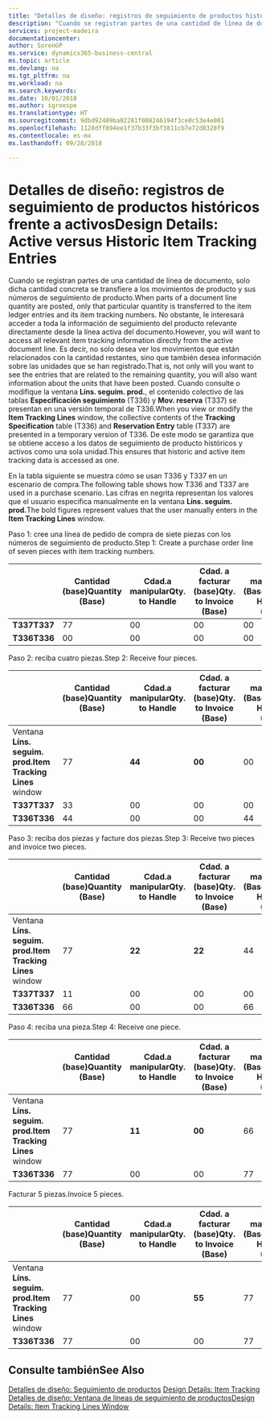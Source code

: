 ```yaml
---
title: "Detalles de diseño: registros de seguimiento de productos históricos frente a activos | Documentos de Microsoft"
description: "Cuando se registran partes de una cantidad de línea de documento, solo dicha cantidad concreta se transfiere a los movimientos de producto y sus números de seguimiento de producto. No obstante, le interesará acceder a toda la información de seguimiento del producto relevante directamente desde la línea activa del documento. Es decir, no solo desea ver los movimientos que están relacionados con la cantidad restantes, sino que también desea información sobre las unidades que se han registrado. Cuando consulte o modifique la ventana **Líns. seguim. prod.**, el contenido colectivo de las tablas **Especificación seguimiento** (T336) y **Mov. reserva** (T337) se presentan en una versión temporal de T336. De este modo se garantiza que se obtiene acceso a los datos de seguimiento de producto históricos y activos como una sola unidad."
services: project-madeira
documentationcenter: 
author: SorenGP
ms.service: dynamics365-business-central
ms.topic: article
ms.devlang: na
ms.tgt_pltfrm: na
ms.workload: na
ms.search.keywords: 
ms.date: 10/01/2018
ms.author: sgroespe
ms.translationtype: HT
ms.sourcegitcommit: 9dbd92409ba02281f008246194f3ce0c53e4e001
ms.openlocfilehash: 1128dff894ee1f37b33f3bf3811cb7e72d8328f9
ms.contentlocale: es-mx
ms.lasthandoff: 09/28/2018

---
```

# <a name="design-details-active-versus-historic-item-tracking-entries"></a><span data-ttu-id="922d2-107">Detalles de diseño: registros de seguimiento de productos históricos frente a activos</span><span class="sxs-lookup"><span data-stu-id="922d2-107">Design Details: Active versus Historic Item Tracking Entries</span></span>
<span data-ttu-id="922d2-108">Cuando se registran partes de una cantidad de línea de documento, solo dicha cantidad concreta se transfiere a los movimientos de producto y sus números de seguimiento de producto.</span><span class="sxs-lookup"><span data-stu-id="922d2-108">When parts of a document line quantity are posted, only that particular quantity is transferred to the item ledger entries and its item tracking numbers.</span></span> <span data-ttu-id="922d2-109">No obstante, le interesará acceder a toda la información de seguimiento del producto relevante directamente desde la línea activa del documento.</span><span class="sxs-lookup"><span data-stu-id="922d2-109">However, you will want to access all relevant item tracking information directly from the active document line.</span></span> <span data-ttu-id="922d2-110">Es decir, no solo desea ver los movimientos que están relacionados con la cantidad restantes, sino que también desea información sobre las unidades que se han registrado.</span><span class="sxs-lookup"><span data-stu-id="922d2-110">That is, not only will you want to see the entries that are related to the remaining quantity, you will also want information about the units that have been posted.</span></span> <span data-ttu-id="922d2-111">Cuando consulte o modifique la ventana **Líns. seguim. prod.**, el contenido colectivo de las tablas **Especificación seguimiento** (T336) y **Mov. reserva** (T337) se presentan en una versión temporal de T336.</span><span class="sxs-lookup"><span data-stu-id="922d2-111">When you view or modify the **Item Tracking Lines** window, the collective contents of the **Tracking Specification** table (T336) and **Reservation Entry** table (T337) are presented in a temporary version of T336.</span></span> <span data-ttu-id="922d2-112">De este modo se garantiza que se obtiene acceso a los datos de seguimiento de producto históricos y activos como una sola unidad.</span><span class="sxs-lookup"><span data-stu-id="922d2-112">This ensures that historic and active item tracking data is accessed as one.</span></span>  

 <span data-ttu-id="922d2-113">En la tabla siguiente se muestra cómo se usan T336 y T337 en un escenario de compra.</span><span class="sxs-lookup"><span data-stu-id="922d2-113">The following table shows how T336 and T337 are used in a purchase scenario.</span></span> <span data-ttu-id="922d2-114">Las cifras en negrita representan los valores que el usuario especifica manualmente en la ventana **Líns. seguim. prod.**</span><span class="sxs-lookup"><span data-stu-id="922d2-114">The bold figures represent values that the user manually enters in the **Item Tracking Lines** window.</span></span>  

 <span data-ttu-id="922d2-115">Paso 1: cree una línea de pedido de compra de siete piezas con los números de seguimiento de producto.</span><span class="sxs-lookup"><span data-stu-id="922d2-115">Step 1: Create a purchase order line of seven pieces with item tracking numbers.</span></span>  

||<span data-ttu-id="922d2-116">**Cantidad (base)**</span><span class="sxs-lookup"><span data-stu-id="922d2-116">**Quantity (Base)**</span></span>|<span data-ttu-id="922d2-117">**Cdad.a manipular**</span><span class="sxs-lookup"><span data-stu-id="922d2-117">**Qty. to Handle**</span></span>|<span data-ttu-id="922d2-118">**Cdad. a facturar (base)**</span><span class="sxs-lookup"><span data-stu-id="922d2-118">**Qty. to Invoice (Base)**</span></span>|<span data-ttu-id="922d2-119">**Cdad. manipulada (Base)**</span><span class="sxs-lookup"><span data-stu-id="922d2-119">**Quantity Handled (Base)**</span></span>|<span data-ttu-id="922d2-120">**Cdad. facturada (Base)**</span><span class="sxs-lookup"><span data-stu-id="922d2-120">**Quantity Invoiced (Base)**</span></span>|  
|-|----------------------------------------------|--------------------------------------------|------------------------------------------------------|-------------------------------------------------------|--------------------------------------------------------|  
|<span data-ttu-id="922d2-121">**T337**</span><span class="sxs-lookup"><span data-stu-id="922d2-121">**T337**</span></span>|<span data-ttu-id="922d2-122">7</span><span class="sxs-lookup"><span data-stu-id="922d2-122">7</span></span>|<span data-ttu-id="922d2-123">0</span><span class="sxs-lookup"><span data-stu-id="922d2-123">0</span></span>|<span data-ttu-id="922d2-124">0</span><span class="sxs-lookup"><span data-stu-id="922d2-124">0</span></span>|<span data-ttu-id="922d2-125">0</span><span class="sxs-lookup"><span data-stu-id="922d2-125">0</span></span>|<span data-ttu-id="922d2-126">0</span><span class="sxs-lookup"><span data-stu-id="922d2-126">0</span></span>|  
|<span data-ttu-id="922d2-127">**T336**</span><span class="sxs-lookup"><span data-stu-id="922d2-127">**T336**</span></span>|<span data-ttu-id="922d2-128">0</span><span class="sxs-lookup"><span data-stu-id="922d2-128">0</span></span>|<span data-ttu-id="922d2-129">0</span><span class="sxs-lookup"><span data-stu-id="922d2-129">0</span></span>|<span data-ttu-id="922d2-130">0</span><span class="sxs-lookup"><span data-stu-id="922d2-130">0</span></span>|<span data-ttu-id="922d2-131">0</span><span class="sxs-lookup"><span data-stu-id="922d2-131">0</span></span>|<span data-ttu-id="922d2-132">0</span><span class="sxs-lookup"><span data-stu-id="922d2-132">0</span></span>|  

 <span data-ttu-id="922d2-133">Paso 2: reciba cuatro piezas.</span><span class="sxs-lookup"><span data-stu-id="922d2-133">Step 2: Receive four pieces.</span></span>  

||<span data-ttu-id="922d2-134">**Cantidad (base)**</span><span class="sxs-lookup"><span data-stu-id="922d2-134">**Quantity (Base)**</span></span>|<span data-ttu-id="922d2-135">**Cdad.a manipular**</span><span class="sxs-lookup"><span data-stu-id="922d2-135">**Qty. to Handle**</span></span>|<span data-ttu-id="922d2-136">**Cdad. a facturar (base)**</span><span class="sxs-lookup"><span data-stu-id="922d2-136">**Qty. to Invoice (Base)**</span></span>|<span data-ttu-id="922d2-137">**Cdad. manipulada (Base)**</span><span class="sxs-lookup"><span data-stu-id="922d2-137">**Quantity Handled (Base)**</span></span>|<span data-ttu-id="922d2-138">**Cdad. facturada (Base)**</span><span class="sxs-lookup"><span data-stu-id="922d2-138">**Quantity Invoiced (Base)**</span></span>|  
|-|----------------------------------------------|--------------------------------------------|------------------------------------------------------|-------------------------------------------------------|--------------------------------------------------------|  
|<span data-ttu-id="922d2-139">Ventana **Líns. seguim. prod.**</span><span class="sxs-lookup"><span data-stu-id="922d2-139">**Item Tracking Lines** window</span></span>|<span data-ttu-id="922d2-140">7</span><span class="sxs-lookup"><span data-stu-id="922d2-140">7</span></span>|<span data-ttu-id="922d2-141">**4**</span><span class="sxs-lookup"><span data-stu-id="922d2-141">**4**</span></span>|<span data-ttu-id="922d2-142">**0**</span><span class="sxs-lookup"><span data-stu-id="922d2-142">**0**</span></span>|<span data-ttu-id="922d2-143">0</span><span class="sxs-lookup"><span data-stu-id="922d2-143">0</span></span>|<span data-ttu-id="922d2-144">0</span><span class="sxs-lookup"><span data-stu-id="922d2-144">0</span></span>|  
|<span data-ttu-id="922d2-145">**T337**</span><span class="sxs-lookup"><span data-stu-id="922d2-145">**T337**</span></span>|<span data-ttu-id="922d2-146">3</span><span class="sxs-lookup"><span data-stu-id="922d2-146">3</span></span>|<span data-ttu-id="922d2-147">0</span><span class="sxs-lookup"><span data-stu-id="922d2-147">0</span></span>|<span data-ttu-id="922d2-148">0</span><span class="sxs-lookup"><span data-stu-id="922d2-148">0</span></span>|<span data-ttu-id="922d2-149">0</span><span class="sxs-lookup"><span data-stu-id="922d2-149">0</span></span>|<span data-ttu-id="922d2-150">0</span><span class="sxs-lookup"><span data-stu-id="922d2-150">0</span></span>|  
|<span data-ttu-id="922d2-151">**T336**</span><span class="sxs-lookup"><span data-stu-id="922d2-151">**T336**</span></span>|<span data-ttu-id="922d2-152">4</span><span class="sxs-lookup"><span data-stu-id="922d2-152">4</span></span>|<span data-ttu-id="922d2-153">0</span><span class="sxs-lookup"><span data-stu-id="922d2-153">0</span></span>|<span data-ttu-id="922d2-154">0</span><span class="sxs-lookup"><span data-stu-id="922d2-154">0</span></span>|<span data-ttu-id="922d2-155">4</span><span class="sxs-lookup"><span data-stu-id="922d2-155">4</span></span>|<span data-ttu-id="922d2-156">0</span><span class="sxs-lookup"><span data-stu-id="922d2-156">0</span></span>|  

 <span data-ttu-id="922d2-157">Paso 3: reciba dos piezas y facture dos piezas.</span><span class="sxs-lookup"><span data-stu-id="922d2-157">Step 3: Receive two pieces and invoice two pieces.</span></span>  

||<span data-ttu-id="922d2-158">**Cantidad (base)**</span><span class="sxs-lookup"><span data-stu-id="922d2-158">**Quantity (Base)**</span></span>|<span data-ttu-id="922d2-159">**Cdad.a manipular**</span><span class="sxs-lookup"><span data-stu-id="922d2-159">**Qty. to Handle**</span></span>|<span data-ttu-id="922d2-160">**Cdad. a facturar (base)**</span><span class="sxs-lookup"><span data-stu-id="922d2-160">**Qty. to Invoice (Base)**</span></span>|<span data-ttu-id="922d2-161">**Cdad. manipulada (Base)**</span><span class="sxs-lookup"><span data-stu-id="922d2-161">**Quantity Handled (Base)**</span></span>|<span data-ttu-id="922d2-162">**Cdad. facturada (Base)**</span><span class="sxs-lookup"><span data-stu-id="922d2-162">**Quantity Invoiced (Base)**</span></span>|  
|-|----------------------------------------------|--------------------------------------------|------------------------------------------------------|-------------------------------------------------------|--------------------------------------------------------|  
|<span data-ttu-id="922d2-163">Ventana **Líns. seguim. prod.**</span><span class="sxs-lookup"><span data-stu-id="922d2-163">**Item Tracking Lines** window</span></span>|<span data-ttu-id="922d2-164">7</span><span class="sxs-lookup"><span data-stu-id="922d2-164">7</span></span>|<span data-ttu-id="922d2-165">**2**</span><span class="sxs-lookup"><span data-stu-id="922d2-165">**2**</span></span>|<span data-ttu-id="922d2-166">**2**</span><span class="sxs-lookup"><span data-stu-id="922d2-166">**2**</span></span>|<span data-ttu-id="922d2-167">4</span><span class="sxs-lookup"><span data-stu-id="922d2-167">4</span></span>|<span data-ttu-id="922d2-168">0</span><span class="sxs-lookup"><span data-stu-id="922d2-168">0</span></span>|  
|<span data-ttu-id="922d2-169">**T337**</span><span class="sxs-lookup"><span data-stu-id="922d2-169">**T337**</span></span>|<span data-ttu-id="922d2-170">1</span><span class="sxs-lookup"><span data-stu-id="922d2-170">1</span></span>|<span data-ttu-id="922d2-171">0</span><span class="sxs-lookup"><span data-stu-id="922d2-171">0</span></span>|<span data-ttu-id="922d2-172">0</span><span class="sxs-lookup"><span data-stu-id="922d2-172">0</span></span>|<span data-ttu-id="922d2-173">0</span><span class="sxs-lookup"><span data-stu-id="922d2-173">0</span></span>|<span data-ttu-id="922d2-174">0</span><span class="sxs-lookup"><span data-stu-id="922d2-174">0</span></span>|  
|<span data-ttu-id="922d2-175">**T336**</span><span class="sxs-lookup"><span data-stu-id="922d2-175">**T336**</span></span>|<span data-ttu-id="922d2-176">6</span><span class="sxs-lookup"><span data-stu-id="922d2-176">6</span></span>|<span data-ttu-id="922d2-177">0</span><span class="sxs-lookup"><span data-stu-id="922d2-177">0</span></span>|<span data-ttu-id="922d2-178">0</span><span class="sxs-lookup"><span data-stu-id="922d2-178">0</span></span>|<span data-ttu-id="922d2-179">6</span><span class="sxs-lookup"><span data-stu-id="922d2-179">6</span></span>|<span data-ttu-id="922d2-180">2</span><span class="sxs-lookup"><span data-stu-id="922d2-180">2</span></span>|  

 <span data-ttu-id="922d2-181">Paso 4: reciba una pieza.</span><span class="sxs-lookup"><span data-stu-id="922d2-181">Step 4: Receive one piece.</span></span>  

||<span data-ttu-id="922d2-182">**Cantidad (base)**</span><span class="sxs-lookup"><span data-stu-id="922d2-182">**Quantity (Base)**</span></span>|<span data-ttu-id="922d2-183">**Cdad.a manipular**</span><span class="sxs-lookup"><span data-stu-id="922d2-183">**Qty. to Handle**</span></span>|<span data-ttu-id="922d2-184">**Cdad. a facturar (base)**</span><span class="sxs-lookup"><span data-stu-id="922d2-184">**Qty. to Invoice (Base)**</span></span>|<span data-ttu-id="922d2-185">**Cdad. manipulada (Base)**</span><span class="sxs-lookup"><span data-stu-id="922d2-185">**Quantity Handled (Base)**</span></span>|<span data-ttu-id="922d2-186">**Cdad. facturada (Base)**</span><span class="sxs-lookup"><span data-stu-id="922d2-186">**Quantity Invoiced (Base)**</span></span>|  
|-|----------------------------------------------|--------------------------------------------|------------------------------------------------------|-------------------------------------------------------|--------------------------------------------------------|  
|<span data-ttu-id="922d2-187">Ventana **Líns. seguim. prod.**</span><span class="sxs-lookup"><span data-stu-id="922d2-187">**Item Tracking Lines** window</span></span>|<span data-ttu-id="922d2-188">7</span><span class="sxs-lookup"><span data-stu-id="922d2-188">7</span></span>|<span data-ttu-id="922d2-189">**1**</span><span class="sxs-lookup"><span data-stu-id="922d2-189">**1**</span></span>|<span data-ttu-id="922d2-190">**0**</span><span class="sxs-lookup"><span data-stu-id="922d2-190">**0**</span></span>|<span data-ttu-id="922d2-191">6</span><span class="sxs-lookup"><span data-stu-id="922d2-191">6</span></span>|<span data-ttu-id="922d2-192">2</span><span class="sxs-lookup"><span data-stu-id="922d2-192">2</span></span>|  
|<span data-ttu-id="922d2-193">**T336**</span><span class="sxs-lookup"><span data-stu-id="922d2-193">**T336**</span></span>|<span data-ttu-id="922d2-194">7</span><span class="sxs-lookup"><span data-stu-id="922d2-194">7</span></span>|<span data-ttu-id="922d2-195">0</span><span class="sxs-lookup"><span data-stu-id="922d2-195">0</span></span>|<span data-ttu-id="922d2-196">0</span><span class="sxs-lookup"><span data-stu-id="922d2-196">0</span></span>|<span data-ttu-id="922d2-197">7</span><span class="sxs-lookup"><span data-stu-id="922d2-197">7</span></span>|<span data-ttu-id="922d2-198">2</span><span class="sxs-lookup"><span data-stu-id="922d2-198">2</span></span>|  

 <span data-ttu-id="922d2-199">Facturar 5 piezas.</span><span class="sxs-lookup"><span data-stu-id="922d2-199">Invoice 5 pieces.</span></span>  

||<span data-ttu-id="922d2-200">**Cantidad (base)**</span><span class="sxs-lookup"><span data-stu-id="922d2-200">**Quantity (Base)**</span></span>|<span data-ttu-id="922d2-201">**Cdad.a manipular**</span><span class="sxs-lookup"><span data-stu-id="922d2-201">**Qty. to Handle**</span></span>|<span data-ttu-id="922d2-202">**Cdad. a facturar (base)**</span><span class="sxs-lookup"><span data-stu-id="922d2-202">**Qty. to Invoice (Base)**</span></span>|<span data-ttu-id="922d2-203">**Cdad. manipulada (Base)**</span><span class="sxs-lookup"><span data-stu-id="922d2-203">**Quantity Handled (Base)**</span></span>|<span data-ttu-id="922d2-204">**Cdad. facturada (Base)**</span><span class="sxs-lookup"><span data-stu-id="922d2-204">**Quantity Invoiced (Base)**</span></span>|  
|-|----------------------------------------------|--------------------------------------------|------------------------------------------------------|-------------------------------------------------------|--------------------------------------------------------|  
|<span data-ttu-id="922d2-205">Ventana **Líns. seguim. prod.**</span><span class="sxs-lookup"><span data-stu-id="922d2-205">**Item Tracking Lines** window</span></span>|<span data-ttu-id="922d2-206">7</span><span class="sxs-lookup"><span data-stu-id="922d2-206">7</span></span>|<span data-ttu-id="922d2-207">0</span><span class="sxs-lookup"><span data-stu-id="922d2-207">0</span></span>|<span data-ttu-id="922d2-208">**5**</span><span class="sxs-lookup"><span data-stu-id="922d2-208">**5**</span></span>|<span data-ttu-id="922d2-209">7</span><span class="sxs-lookup"><span data-stu-id="922d2-209">7</span></span>|<span data-ttu-id="922d2-210">2</span><span class="sxs-lookup"><span data-stu-id="922d2-210">2</span></span>|  
|<span data-ttu-id="922d2-211">**T336**</span><span class="sxs-lookup"><span data-stu-id="922d2-211">**T336**</span></span>|<span data-ttu-id="922d2-212">7</span><span class="sxs-lookup"><span data-stu-id="922d2-212">7</span></span>|<span data-ttu-id="922d2-213">0</span><span class="sxs-lookup"><span data-stu-id="922d2-213">0</span></span>|<span data-ttu-id="922d2-214">0</span><span class="sxs-lookup"><span data-stu-id="922d2-214">0</span></span>|<span data-ttu-id="922d2-215">7</span><span class="sxs-lookup"><span data-stu-id="922d2-215">7</span></span>|<span data-ttu-id="922d2-216">7</span><span class="sxs-lookup"><span data-stu-id="922d2-216">7</span></span>|  

## <a name="see-also"></a><span data-ttu-id="922d2-217">Consulte también</span><span class="sxs-lookup"><span data-stu-id="922d2-217">See Also</span></span>  
 <span data-ttu-id="922d2-218">[Detalles de diseño: Seguimiento de productos](design-details-item-tracking.md) </span><span class="sxs-lookup"><span data-stu-id="922d2-218">[Design Details: Item Tracking](design-details-item-tracking.md) </span></span>  
 [<span data-ttu-id="922d2-219">Detalles de diseño: Ventana de líneas de seguimiento de productos</span><span class="sxs-lookup"><span data-stu-id="922d2-219">Design Details: Item Tracking Lines Window</span></span>](design-details-item-tracking-lines-window.md)

